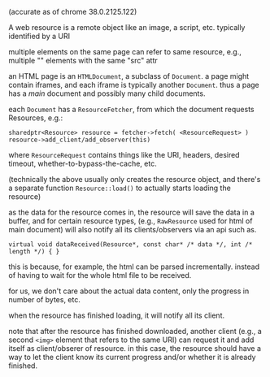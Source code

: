 (accurate as of chrome 38.0.2125.122)


A web resource is a remote object like an image, a script,
etc. typically identified by a URI

multiple elements on the same page can refer to same resource, e.g.,
multiple "<img>" elements with the same "src" attr

an HTML page is an `HTMLDocument`, a subclass of `Document`. a page
might contain iframes, and each iframe is typically another
`Document`. thus a page has a _main_ document and possibly many child
documents.

each `Document` has a `ResourceFetcher`, from which the document
requests Resources, e.g.:

```
sharedptr<Resource> resource = fetcher->fetch( <ResourceRequest> )
resource->add_client/add_observer(this)
```

where `ResourceRequest` contains things like the URI, headers, desired
timeout, whether-to-bypass-the-cache, etc.

(technically the above usually only creates the resource object, and
there's a separate function `Resource::load()` to actually starts
loading the resource)

as the data for the resource comes in, the resource will save the data
in a buffer, and for certain resource types, (e.g., `RawResource` used
for html of main document) will also notify all its clients/observers
via an api such as.

```
virtual void dataReceived(Resource*, const char* /* data */, int /* length */) { }
```

this is because, for example, the html can be parsed
incrementally. instead of having to wait for the whole html file to be
received.

for us, we don't care about the actual data content, only the progress
in number of bytes, etc.

when the resource has finished loading, it will notify all its client.

note that after the resource has finished downloaded, another client
(e.g., a second `<img>` element that refers to the same URI) can
request it and add itself as client/obserer of resource. in this case,
the resource should have a way to let the client know its current
progress and/or whether it is already finished.


